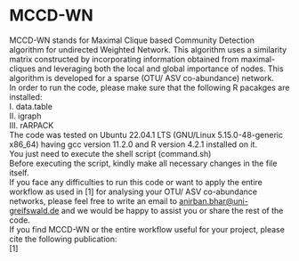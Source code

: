 # MCCD-WN
MCCD-WN stands for Maximal Clique based Community Detection algorithm for undirected Weighted Network. This algorithm uses a similarity matrix constructed by incorporating information obtained from maximal-cliques and leveraging both the local and global importance of nodes. This algorithm is developed for a sparse (OTU/ ASV  co-abundance) network. <br/>
In order to run the code, please make sure that the following R pacakges are installed: <br/>
I. data.table <br/>
II. igraph <br/>
III. rARPACK <br/>
The code was tested on Ubuntu 22.04.1 LTS (GNU/Linux 5.15.0-48-generic x86_64) having gcc version 11.2.0 and R version 4.2.1 installed on it. <br/>
You just need to execute the shell script (command.sh) <br/>
Before executing the script, kindly make all necessary changes in the file itself. <br/>
If you face any difficulties to run this code or want to apply the entire workflow as used in [1] for analysing your OTU/ ASV co-abundance networks, please feel free to write an email to anirban.bhar@uni-greifswald.de and we would be happy to assist you or share the rest of the code. <br/>
If you find MCCD-WN or the entire workflow useful for your project, please cite the following publication: <br/>
[1]


